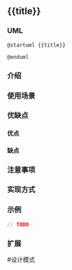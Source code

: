 ## {{title}}

### UML
```plantuml
@startuml {{title}}

@enduml
```

### 介绍


### 使用场景


### 优缺点
#### 优点


#### 缺点


### 注意事项


### 实现方式


### 示例
```java
// TODO
```

### 扩展


#设计模式